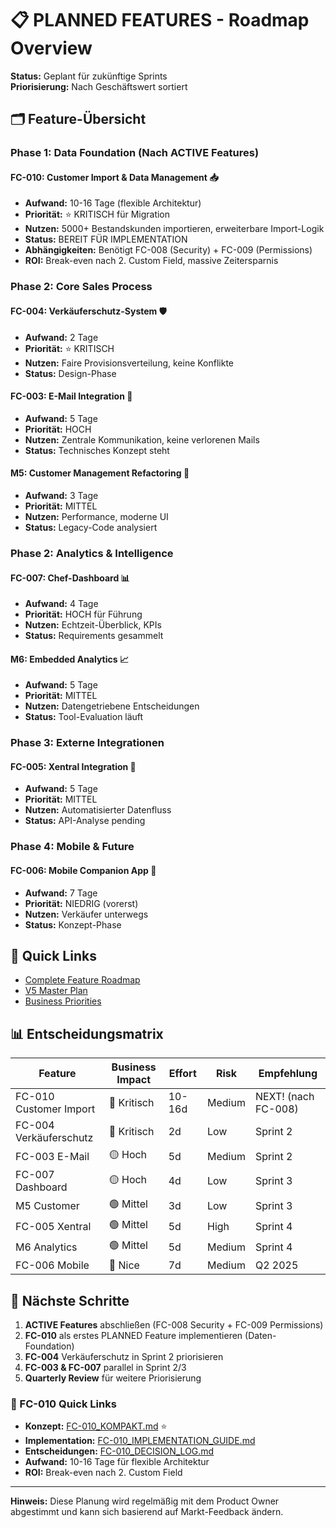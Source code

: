 # 📋 PLANNED FEATURES - Roadmap Overview

**Status:** Geplant für zukünftige Sprints  
**Priorisierung:** Nach Geschäftswert sortiert  

## 🗂️ Feature-Übersicht

### Phase 1: Data Foundation (Nach ACTIVE Features)

#### FC-010: Customer Import & Data Management 📥
- **Aufwand:** 10-16 Tage (flexible Architektur)
- **Priorität:** ⭐ KRITISCH für Migration
- **Nutzen:** 5000+ Bestandskunden importieren, erweiterbare Import-Logik
- **Status:** BEREIT FÜR IMPLEMENTATION
- **Abhängigkeiten:** Benötigt FC-008 (Security) + FC-009 (Permissions)
- **ROI:** Break-even nach 2. Custom Field, massive Zeitersparnis

### Phase 2: Core Sales Process

#### FC-004: Verkäuferschutz-System 🛡️
- **Aufwand:** 2 Tage
- **Priorität:** ⭐ KRITISCH
- **Nutzen:** Faire Provisionsverteilung, keine Konflikte
- **Status:** Design-Phase

#### FC-003: E-Mail Integration 📧
- **Aufwand:** 5 Tage
- **Priorität:** HOCH
- **Nutzen:** Zentrale Kommunikation, keine verlorenen Mails
- **Status:** Technisches Konzept steht

#### M5: Customer Management Refactoring 👥
- **Aufwand:** 3 Tage
- **Priorität:** MITTEL
- **Nutzen:** Performance, moderne UI
- **Status:** Legacy-Code analysiert

### Phase 2: Analytics & Intelligence

#### FC-007: Chef-Dashboard 📊
- **Aufwand:** 4 Tage
- **Priorität:** HOCH für Führung
- **Nutzen:** Echtzeit-Überblick, KPIs
- **Status:** Requirements gesammelt

#### M6: Embedded Analytics 📈
- **Aufwand:** 5 Tage
- **Priorität:** MITTEL
- **Nutzen:** Datengetriebene Entscheidungen
- **Status:** Tool-Evaluation läuft

### Phase 3: Externe Integrationen

#### FC-005: Xentral Integration 🔗
- **Aufwand:** 5 Tage
- **Priorität:** MITTEL
- **Nutzen:** Automatisierter Datenfluss
- **Status:** API-Analyse pending

### Phase 4: Mobile & Future

#### FC-006: Mobile Companion App 📱
- **Aufwand:** 7 Tage
- **Priorität:** NIEDRIG (vorerst)
- **Nutzen:** Verkäufer unterwegs
- **Status:** Konzept-Phase

## 🔗 Quick Links

- [Complete Feature Roadmap](../2025-07-12_COMPLETE_FEATURE_ROADMAP.md)
- [V5 Master Plan](../../CRM_COMPLETE_MASTER_PLAN_V5.md)
- [Business Priorities](../BUSINESS_PRIORITIES.md)

## 📊 Entscheidungsmatrix

| Feature | Business Impact | Effort | Risk | Empfehlung |
|---------|----------------|--------|------|------------|
| FC-010 Customer Import | 🔴 Kritisch | 10-16d | Medium | NEXT! (nach FC-008) |
| FC-004 Verkäuferschutz | 🔴 Kritisch | 2d | Low | Sprint 2 |
| FC-003 E-Mail | 🟡 Hoch | 5d | Medium | Sprint 2 |
| FC-007 Dashboard | 🟡 Hoch | 4d | Low | Sprint 3 |
| M5 Customer | 🟢 Mittel | 3d | Low | Sprint 3 |
| FC-005 Xentral | 🟢 Mittel | 5d | High | Sprint 4 |
| M6 Analytics | 🟢 Mittel | 5d | Medium | Sprint 4 |
| FC-006 Mobile | 🔵 Nice | 7d | Medium | Q2 2025 |

## 🚀 Nächste Schritte

1. **ACTIVE Features** abschließen (FC-008 Security + FC-009 Permissions)
2. **FC-010** als erstes PLANNED Feature implementieren (Daten-Foundation)
3. **FC-004** Verkäuferschutz in Sprint 2 priorisieren
4. **FC-003 & FC-007** parallel in Sprint 2/3
5. **Quarterly Review** für weitere Priorisierung

### 🔗 FC-010 Quick Links
- **Konzept:** [FC-010_KOMPAKT.md](./FC-010_KOMPAKT.md) ⭐
- **Implementation:** [FC-010_IMPLEMENTATION_GUIDE.md](./FC-010_IMPLEMENTATION_GUIDE.md)
- **Entscheidungen:** [FC-010_DECISION_LOG.md](./FC-010_DECISION_LOG.md)
- **Aufwand:** 10-16 Tage für flexible Architektur
- **ROI:** Break-even nach 2. Custom Field

---

**Hinweis:** Diese Planung wird regelmäßig mit dem Product Owner abgestimmt und kann sich basierend auf Markt-Feedback ändern.